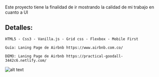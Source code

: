 Este proyecto tiene la finalidad de ir mostrando la calidad de mi trabajo en cuanto a UI

## Detalles:
```
HTML5 - Css3 - Vanilla.js - Grid css - Flexbox - Mobile First
```
```
Guía: Laning Page de Airbnb https://www.airbnb.com.co/
```
```
DEMO: Laning Page de Airbnb https://practical-goodall-3442c6.netlify.com/
```

![alt text](https://personalwebsitealejo04.s3.us-east-2.amazonaws.com/website.png)